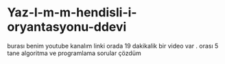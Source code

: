 # Yaz-l-m-m-hendisli-i-oryantasyonu-ddevi
burası benim youtube kanalım linki orada 19 dakikalik bir video var . orası 5 tane algoritma ve programlama sorular çözdüm

